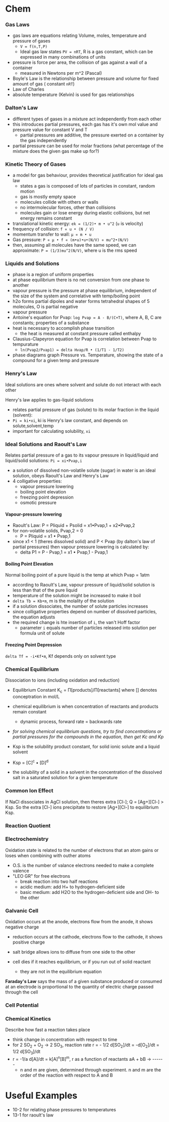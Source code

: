 # Chem
### Gas Laws
- gas laws are equations relating Volume, moles, temperature and pressure of gases
  - `V = f(n,T,P)`
  - Ideal gas law states `PV = nRT`, R is a gas constant, which can be expressed in many combinations of units
- pressure is force per area, the collision of gas against a wall of a container
  - measured in Newtons per m^2 (Pascal)
- Boyle's Law is the relationship between pressure and volume for fixed amount of gas ( constant `nRT`)
- Law of Charles 
- absolute temperature (Kelvin) is used for gas relationships

### Dalton's Law
- different types of gases in a mixture act independently from each other
- this introduces partial pressures, each gas has it's own mol value and pressure value for constant V and T
  - partial pressures are additive, the pressure exerted on a container by the gas independently 
- partial pressure can be used for molar fractions (what percentage of the mixture does the given gas make up for?)

### Kinetic Theory of Gases
- a model for gas behaviour, provides theoretical justification for ideal gas law
  - states a gas is composed of lots of particles in constant, random motion
  - gas is mostly empty space
  - molecules collide with others or walls
  - no intermolecular forces, other than collisions
  - molecules gain or lose energy during elastic collisions, but net energy remains constant
- translational kinetic energy: `ek = (1/2)• m • u^2` (`u` is velocity)
- frequency of collision: `f ∝ u • (N / V)`
- momentum transfer to wall: `µ ∝ m • u`
- Gas pressure: `P ∝ µ • f ∝ (m•u)•u•(N/V) ∝ mu^2•(N/V)`
- then, assuming all molecules have the same speed, we can approximate: `P = (1/3)mu^2(N/V)`, where u is the rms speed

### Liquids and Solutions
- phase is a region of uniform properties
- at phase equilibrium there is no net conversion from one phase to another
- vapour pressure is the pressure at phase equilibrium, independent of the size of the system and correlative with temp/boiling point
- h2o forms partial dipoles and water forms tetrahedral shapes of 5 molecules, O is partial negative
- vapour pressure
- Antoine's equation for Pvap: `log Pvap = A - B/(C+T)`, where A, B, C are constants; properties of a substance
- heat is necessary to accomplish phase transition
  - the heat is measured at constant pressure called enthalpy
- Clausius-Clapeyron equation for Pvap is correlation between Pvap to tempurature
  - `ln(Pvap2/Pvap1) = delta Hvap/R • (1/T1 - 1/T2)`
- phase diagrams graph Pressure vs. Temperature, showing the state of a compound for a given temp and pressure 

### Henry's Law
Ideal solutions are ones where solvent and solute do not interact with each other

Henry's law applies to gas-liquid solutions
- relates partial pressure of gas (solute) to its molar fraction in the liquid (solvent):
- `Pi = ki•xi`, ki is Henry's law constant, and depends on solute,solvent,temp
- important for calculating solubility, `xi`

### Ideal Solutions and Raoult's Law
Relates partial pressure of a gas to its vapour pressure in liquid/liquid and liquid/solid solutions: `Pi = xi•Pvap,i`
- a solution of dissolved non-volatile solute (sugar) in water is an ideal solution, obeys Raoult's Law and Henry's Law
- 4 colligative properties:
  - vapour pressure lowering
  - boiling point elevation
  - freezing point depression
  - osmotic pressure

#### Vapour-pressure lowering
- Raoult's Law: P = Pliquid + Psolid = x1•Pvap,1 + x2•Pvap,2
- for non-volatile solids, Pvap,2 = 0
  - P = Pliquid = x1 • Pvap,1
- since x1 < 1 (theres dissolved solid) and P < Pvap (by dalton's law of partial pressures) then vapour pressure lowering is calculated by:
  - delta P1 = P - Pvap,1 = x1 • Pvap,1 - Pvap,1
  
#### Boiling Point Elevation
Normal boiling point of a pure liquid is the temp at which Pvap = 1atm
- according to Raoult's Law, vapour pressure of liquid/solid solution is less than that of the pure liquid
- temperature of the solution might be increased to make it boil
- `delta Tb = Kb•m`, m is the molality of the solution
- if a solution dissociates, the number of solute particles increases
- since colligative properties depend on number of dissolved particles, the equation adjusts 
- the required change is hte insertion of `i`, the van't Hoff factor
  - parameter `i` equals number of particles released into solution per formula unit of solute

#### Freezing Point Depression 
`delta Tf = -i•Kf•m`, Kf depends only on solvent type

### Chemical Equilibrium
Dissociation to ions (including oxidation and reduction)
- Equilibrium Constant K<sub>c</sub> = &Pi;[products]/&Pi;[reactants] where [] denotes conceptration in mol/L
- chemical equilibrium is when concentration of reactants and products remain constant
  - dynamic process, forward rate = backwards rate
- *for solving chemical equilibrium questions, try to find concentrations or partial pressures for the compounds in the equation, then get Kc and Kp*

- Ksp is the solubility product constant, for solid ionic solute and a liquid solvent
- Ksp = [C]<sup>c</sup> • [D]<sup>d</sup>
- the solubility of a solid in a solvent in the concentration of the dissolved salt in a saturated solution for a given temperature

### Common Ion Effect
If NaCl dissociates in AgCl solution, then theres extra [Cl-]; Q = [Ag+][Cl-] > Ksp. So the extra [Cl-] ions precipitate to restore [Ag+][Cl-] to equilibrium Ksp.

### Reaction Quotient

### Electrochemistry
Oxidation state is related to the number of electrons that an atom gains or loses when combining with outher atoms
- O.S. is the number of valance electrons needed to make a complete valence
- "LEO GR" for free electrons
  - break reaction into two half reactions
  - acidic medium: add H+ to hydrogen-deficient side
  - basic medium: add H2O to the hydrogen-deficient side and OH- to the other
  
### Galvanic Cell
Oxidation occurs at the anode, electrons flow from the anode, it shows negative charge
- reduction occurs at the cathode, electrons flow to the cathode, it shows positive charge
- salt bridge allows ions to diffuse from one side to the other

- cell dies if it reaches equilibrium, or if you run out of solid reactant
  - they are not in the equilibrium equation
  
**Faraday's Law** says the mass of a given substance produced or consumed at an electrode is proportional to the quantity of electric charge passed through the cell

### Cell Potential

### Chemical Kinetics
Describe how fast a reaction takes place
- think change in concentration with respect to time
- for 2 SO<sub>2</sub> + O<sub>2</sub> -> 2 SO<sub>3</sub>, reaction rate r = - 1/2 d[SO<sub>2</sub>]/dt = -d[O<sub>2</sub>]/dt = 1/2 d[SO<sub>3</sub>]/dt
- r = -1/a d[A]/dt = k[A]<sup>n</sup>[B]<sup>m</sup>, r as a function of reactants aA + bB -> ------ 
  - n and m are given, determined through experiment. n and m are the order of the reaction with respect to A and B
  
# Useful Examples
- 10-2 for relating phase pressures to temperatures
- 13-1 for raoult's law
